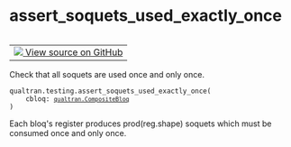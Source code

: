 # assert_soquets_used_exactly_once


<table class="tfo-notebook-buttons tfo-api nocontent" align="left">
<td>
  <a target="_blank" href="https://github.com/quantumlib/Qualtran/blob/main/qualtran/testing.py#L192-L214">
    <img src="https://www.tensorflow.org/images/GitHub-Mark-32px.png" />
    View source on GitHub
  </a>
</td>
</table>



Check that all soquets are used once and only once.


<pre class="devsite-click-to-copy prettyprint lang-py tfo-signature-link">
<code>qualtran.testing.assert_soquets_used_exactly_once(
    cbloq: <a href="../../qualtran/CompositeBloq.html"><code>qualtran.CompositeBloq</code></a>
)
</code></pre>



<!-- Placeholder for "Used in" -->

Each bloq's register produces prod(reg.shape) soquets which must be consumed
once and only once.